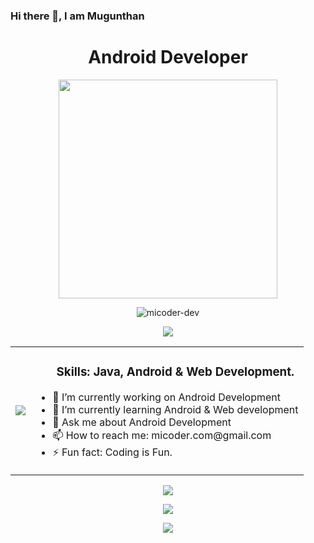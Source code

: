 ### Hi there 👋, I am Mugunthan
<h1 align="center"> Android Developer </h1>
<p align="center"> <img src="https://micoder-dev.github.io/files/a3.gif" height="350"/> </p>

<p align="center"> <img src="https://komarev.com/ghpvc/?username=micoder-dev&label=Profile%20views&color=0e75b6&style=flat" alt="micoder-dev"/> </p>

<p align="center"> <img src="https://github-profile-trophy.vercel.app/?username=Micoder-dev&row=1&column=7"/> </p>

<table>
  <tr>
    <td>
    <img src="https://metrics.lecoq.io/Micoder-dev"/> 
    </td>  
    <td>
      <ul>
        <h3 align="center"> Skills: Java, Android & Web Development. </h3> 
        <li> 🔭 I’m currently working on Android Development </li>
        <li> 🌱 I’m currently learning Android & Web development </li>
        <li> 💬 Ask me about Android Development </li>
        <li> 📫 How to reach me: micoder.com@gmail.com </li>
        <li> ⚡ Fun fact: Coding is Fun. </li>
      </ul>  
    </td>
  </tr>
 </table>

<p align="center"> <img src="https://github-readme-stats.vercel.app/api?username=Micoder-dev&show_icons=true&count_private=true"/> </p>

<p align="center"> <img src="https://github-readme-streak-stats.herokuapp.com/?user=Micoder-dev"/> </p> 

<p align="center"> <img src="https://activity-graph.herokuapp.com/graph?username=Micoder-dev"/> </p>
